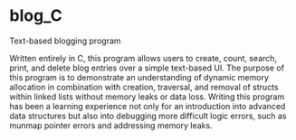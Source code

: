 # blog_C
Text-based blogging program

Written entirely in C, this program allows users to create, count, search, print, and delete blog entries over a simple text-based UI.
The purpose of this program is to demonstrate an understanding of dynamic memory allocation in combination with creation, traversal, and removal of structs within linked lists without memory leaks or data loss. Writing this program has been a learning experience not only for an introduction into advanced data structures but also into debugging more difficult logic errors, such as munmap pointer errors and addressing memory leaks.
